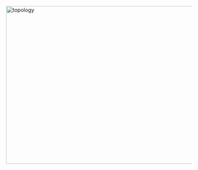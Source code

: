 


<img width="1024" height="429" alt="topology" src="https://github.com/user-attachments/assets/ccb15d23-6a25-4e5a-8240-a61cea213c3c" />
